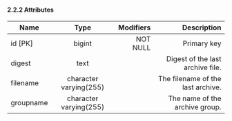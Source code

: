 #### 2.2.2 Attributes

| Name        | Type                   | Modifiers  | Description |
| ----------- |:----------------------:| ----------:| -----------:|
| id [PK]     | bigint                 | NOT NULL   | Primary key |
| digest      | text                   |            | Digest of the last archive file. |
| filename    | character varying(255) |            | The filename of the last archive. |
| groupname   | character varying(255) |            | The name of the archive group. |